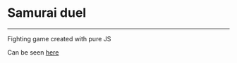 # Samurai duel

---

Fighting game created with pure JS 

Can be seen [here](https://samurai-duel.netlify.app)
